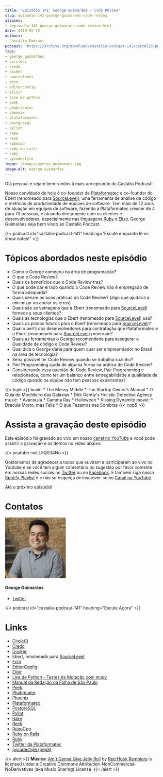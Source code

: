 ```yaml
---
title: "Episódio 141: George Guimarães - Code Review"
slug: episodio-141-george-guimaraes-code-review
aliases:
- /episodio-141-george-guimaraes-code-review.html
date: 2019-05-28
authors:
- Castálio Podcast
podcast: "https://archive.org/download/castalio-podcast-141/castalio-podcast-141.mp3"
tags:
- george guimarães
- circleci
- credo
- docker
- sourcelevel
- ecto
- editorconfig
- elixir
- live de python
- peek
- phabricator
- phoenix
- plataformatec
- postgresql
- pylint
- rake
- reek
- rubocop
- ruby on rails
- ruby
- pycodestyle
image: /images/george-guimaraes.jpg
image-alt: George Guimarães
---
```


Olá pessoal e sejam bem-vindos à mais um episódio do Castálio Podcast!

Nosso convidado de hoje é co-founder da
[Plataformatec](http://plataformatec.com.br/) e co-founder do Ebert (renomeado
para [SourceLevel](https://sourcelevel.io/)), uma ferramenta de análise de
código e métricas de produtividade de equipes de software. Tem mais de 12 anos
de atuação em equipes de software, fazendo a Plataformatec crescer de 4 para 70
pessoas, e atuando diretamente com os clientes e desenvolvedores, especialmente
nas linguagens [Ruby](https://www.ruby-lang.org/) e
[Elixir](https://elixir-lang.org/). George Guimarães seja bem vindo ao Castálio
Podcast.

<div class="clearfix"></div>

{{< podcast id="castalio-podcast-141" heading="Escute enquanto lê os show notes!" >}}

# Tópicos abordados neste episódio

- Como o George começou na área de programação?
- O que é Code Review?
- Quais os benefícios que o Code Review traz?
- O que pode dar errado quando o Code Review não é empregado de forma
    adequada?
- Quais seriam as boas práticas do Code Review? (algo que ajudaria a
    minimizar ou anular os erros)
- Quais são as vantagens que a Ebert (renomeado para
    [SourceLevel](https://sourcelevel.io/)) fornece a seus clientes?
- Quais as tecnologias que o Ebert (renomeado para
    [SourceLevel](https://sourcelevel.io/)) usa?
- Quais os planos futuros para o Ebert (renomeado para
    [SourceLevel](https://sourcelevel.io/))?
- Qual o perfil dos desenvolvedores para contratação que Plataformatec
    e o Ebert (renomeado para [SourceLevel](https://sourcelevel.io/))
    procuram?
- Quais as ferramentas o George recomendaria para assegurar a
    Qualidade de código e Code Review?
- Qual dica o George daria para quem quer ser empreendedor no Brasil
    na área de tecnologia?
- Seria possível ter Code Review quando se trabalha sozinho?
- Pair Programming ajuda de alguma forma na prática de Code Review?
- Considerando essa questão de Code Review, Pair Programming e
    relacionados, como ter um balanço entre entregabilidade e qualidade
    de código quando na equipe não tem pessoas experientes?

{{< top5 >}}
book:
    * The Messy Middle
    * The Startup Owner's Manual
    * O Guia do Mochileiro das Galáxias
    * Dirk Gently's Holistic Detective Agency
music:
    * Avantasia
    * Gamma Ray
    * Halloween
    * Kissing Dynamite
movie:
    * Dracula Morto, mas Feliz
    * O que Fazemos nas Sombras
{{< /top5 >}}

# Assista a gravação deste episódio

Este episódio foi gravado ao vivo em nosso [canal no
YouTube](http://youtube.com/castaliopodcast) e você pode assistir a gravação e
os demos no vídeo abaixo:

{{< youtube mvLL5QS34No >}}

Gostaríamos de agradecer a todos que ouviram e participaram ao vivo no Youtube
e se você tem algum comentário ou sugestão por favor comente em nossas redes
sociais no [Twitter](https://twitter.com/castaliopod) ou no
[Facebook](https://www.facebook.com/castaliopod). E também siga nossa [Spotify
Playlist](https://open.spotify.com/user/elyezermr/playlist/0PDXXZRXbJNTPVSnopiMXg)
e e não se esqueça de inscrever-se no [Canal no
YouTube](http://youtube.com/castaliopodcast).

Até o próximo episódio!

# Contatos

<div class="row">
    <div class="col-md-6">
        <p>
        <div class="media">
        <div class="media-left">
            <img class="media-object rounded-circle img-thumbnail" src="/images/george-guimaraes.jpg" alt="George Guimarães" width="200px">
        </div>
        <div class="media-body">
            <h4 class="media-heading">George Guimarães</h4>
            <ul class="list-unstyled">
                <li><i class="bi bi-twitter"></i> <a href="https://twitter.com/georgeguimaraes">Twitter</a></li>
            </ul>
        </div>
        </div>
        </p>
    </div>
</div>

{{< podcast id="castalio-podcast-141" heading="Escute Agora" >}}

# Links

- [CircleCI](https://circleci.com/)
- [Credo](https://github.com/rrrene/credo/)
- [Docker](https://www.docker.com/)
- Ebert, renomeado para [SourceLevel](https://sourcelevel.io/)
- [Ecto](https://hexdocs.pm/ecto/Ecto.html)
- [EditorConfig](https://editorconfig.org/)
- [Elixir](https://elixir-lang.org/)
- [Live de Python - Testes de Mutação com mupy](https://www.youtube.com/watch?v=wczL0iDtmuw)
- [Manual da Redação da Folha de São Paulo](http://publifolha.folha.uol.com.br/catalogo/livros/137264/)
- [Peek](https://github.com/phw/peek)
- [Phabricator](https://phacility.com/phabricator/)
- [Phoenix](https://phoenixframework.org/)
- [Plataformatec](http://plataformatec.com.br/)
- [PostgreSQL](https://www.postgresql.org/)
- [Pylint](https://www.pylint.org/)
- [Rake](https://ruby.github.io/rake/)
- [Reek](https://github.com/troessner/reek)
- [RuboCop](https://www.rubocop.org/)
- [Ruby on Rails](https://rubyonrails.org/)
- [Ruby](https://www.ruby-lang.org/)
- [Twitter da Plataformatec](https://twitter.com/plataformatec)
- [pycodestyle (pep8)](https://pycodestyle.readthedocs.io/)

{{< alert >}}
**Música**: [Ain\'t Gonna Give Jelly
Roll](http://freemusicarchive.org/music/Red_Hook_Ramblers/Live__WFMU_on_Antique_Phonograph_Music_Program_with_MAC_Feb_8_2011/Red_Hook_Ramblers_-_12_-_Aint_Gonna_Give_Jelly_Roll)
by [Red Hook Ramblers](http://www.redhookramblers.com/) is licensed under a
Creative Commons Attribution-NonCommercial-NoDerivatives (aka Music Sharing)
License.
{{< /alert >}}
